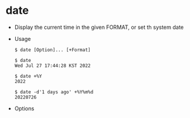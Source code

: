 # date
- Display the current time in the given FORMAT, or set th system date

- Usage
	```
	$ date [Option]... [+Format]
	 
	$ date
	Wed Jul 27 17:44:28 KST 2022

	$ date +%Y
	2022

	$ date -d'1 days ago' +%Y%m%d
	20220726
	```

- Options
